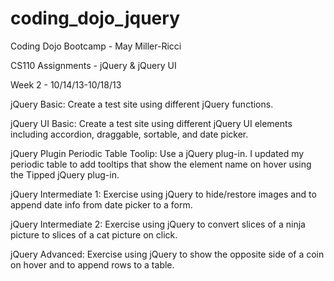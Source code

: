 coding_dojo_jquery
====================

Coding Dojo Bootcamp - May Miller-Ricci

CS110 Assignments - jQuery & jQuery UI

Week 2 - 10/14/13-10/18/13

jQuery Basic:
Create a test site using different jQuery functions.

jQuery UI Basic:
Create a test site using different jQuery UI elements including accordion, draggable, sortable, and date picker. 

jQuery Plugin Periodic Table Toolip:
Use a jQuery plug-in.  I updated my periodic table to add tooltips that show the element name on hover using the Tipped jQuery plug-in.

jQuery Intermediate 1:
Exercise using jQuery to hide/restore images and to append date info from date picker to a form.

jQuery Intermediate 2:
Exercise using jQuery to convert slices of a ninja picture to slices of a cat picture on click.

jQuery Advanced:
Exercise using jQuery to show the opposite side of a coin on hover and to append rows to a table.